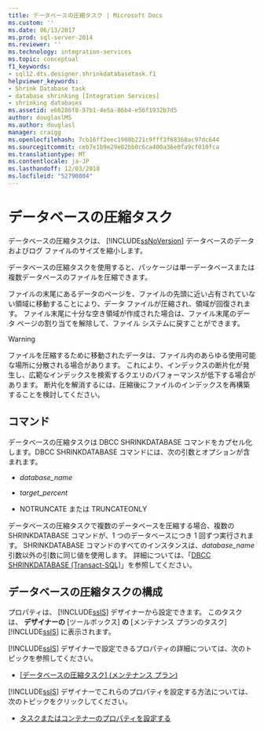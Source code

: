 ```yaml
---
title: データベースの圧縮タスク | Microsoft Docs
ms.custom: ''
ms.date: 06/13/2017
ms.prod: sql-server-2014
ms.reviewer: ''
ms.technology: integration-services
ms.topic: conceptual
f1_keywords:
- sql12.dts.designer.shrinkdatabasetask.f1
helpviewer_keywords:
- Shrink Database task
- database shrinking [Integration Services]
- shrinking databases
ms.assetid: e66286f8-97b1-4e5a-86b4-e56f1932b7d5
author: douglaslMS
ms.author: douglasl
manager: craigg
ms.openlocfilehash: 7cb16ff2eec1908b221c9fff3f68368ac97dc644
ms.sourcegitcommit: ceb7e1b9e29e02bb0c6ca400a36e0fa9cf010fca
ms.translationtype: MT
ms.contentlocale: ja-JP
ms.lasthandoff: 12/03/2018
ms.locfileid: "52790804"
---
```

# <a name="shrink-database-task"></a>データベースの圧縮タスク
  データベースの圧縮タスクは、 [!INCLUDE[ssNoVersion](../../includes/ssnoversion-md.md)] データベースのデータおよびログ ファイルのサイズを縮小します。  
  
 データベースの圧縮タスクを使用すると、パッケージは単一データベースまたは複数データベースのファイルを圧縮できます。  
  
 ファイルの末尾にあるデータのページを、ファイルの先頭に近い占有されていない領域に移動することにより、データ ファイルが圧縮され、領域が回復されます。 ファイル末尾に十分な空き領域が作成された場合は、ファイル末尾のデータ ページの割り当てを解除して、ファイル システムに戻すことができます。  
  
> [!WARNING]  
>  ファイルを圧縮するために移動されたデータは、ファイル内のあらゆる使用可能な場所に分散される場合があります。 これにより、インデックスの断片化が発生し、広範なインデックスを検索するクエリのパフォーマンスが低下する場合があります。 断片化を解消するには、圧縮後にファイルのインデックスを再構築することを検討してください。  
  
## <a name="commands"></a>コマンド  
 データベースの圧縮タスクは DBCC SHRINKDATABASE コマンドをカプセル化します。DBCC SHRINKDATABASE コマンドには、次の引数とオプションが含まれます。  
  
-   *database_name*  
  
-   *target_percent*  
  
-   NOTRUNCATE または TRUNCATEONLY  
  
 データベースの圧縮タスクで複数のデータベースを圧縮する場合、複数の SHRINKDATABASE コマンドが、1 つのデータベースにつき 1 回ずつ実行されます。 SHRINKDATABASE コマンドのすべてのインスタンスは、*database_name* 引数以外の引数に同じ値を使用します。 詳細については、「[DBCC SHRINKDATABASE &#40;Transact-SQL&#41;](/sql/t-sql/database-console-commands/dbcc-shrinkdatabase-transact-sql)」を参照してください。  
  
## <a name="configuration-of-the-shrink-database-task"></a>データベースの圧縮タスクの構成  
 プロパティは、 [!INCLUDE[ssIS](../../../includes/ssis-md.md)] デザイナーから設定できます。 このタスクは、 **デザイナーの** [ツールボックス] **の** [メンテナンス プランのタスク] [!INCLUDE[ssIS](../../../includes/ssis-md.md)] に表示されます。  
  
 [!INCLUDE[ssIS](../../../includes/ssis-md.md)] デザイナーで設定できるプロパティの詳細については、次のトピックを参照してください。  
  
-   [[データベースの圧縮タスク] &#40;メンテナンス プラン&#41;](../../relational-databases/maintenance-plans/shrink-database-task-maintenance-plan.md)  
  
 [!INCLUDE[ssIS](../../../includes/ssis-md.md)] デザイナーでこれらのプロパティを設定する方法については、次のトピックをクリックしてください。  
  
-   [タスクまたはコンテナーのプロパティを設定する](../set-the-properties-of-a-task-or-container.md)  
  
  
